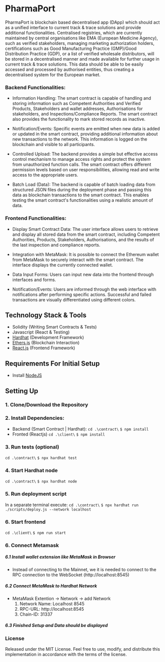# PharmaPort
PharmaPort is blockchain based decentralised app (DApp) which should act as a unified interface to current track & trace solutions and provide additional functionalities. Centralised registries, which are currently maintained by central organisations like EMA (European Medicine Agency), such as verified stakeholders, managing marketing authorization holders, certifications such as Good Manufacturing Practice (GMP)/Good Distribution Practice (GDP), or a list of verified wholesale distributors, will be stored in a decentralised manner and made available for further usage in current track & trace solutions. 
This data should be able to be easily accessed and processed by authorised entities, thus creating a decentralised system for the European market. 

### Backend Functionalities:

- Information Handling: The smart contract is capable of handling and storing information such as Competent Authorities and Verified Products, Stakeholders and wallet addresses, Authorisations for stakeholders, and Inspections/Compliance Reports. The smart contract also provides the functionality to mark stored records as inactive.

- Notification/Events: Specific events are emitted when new data is added or updated in the smart contract, providing additional information about new transactions to the network. This information is logged on the blockchain and visible to all participants.

- Controlled Upload: The backend provides a simple but effective access control mechanism to manage access rights and protect the system from unauthorized function calls. The smart contract offers different permission levels based on user responsibilities, allowing read and write access to the appropriate users.

- Batch Load (Data): The backend is capable of batch loading data from structured JSON files during the deployment phase and passing this data as blockchain transactions to the smart contract. This enables testing the smart contract's functionalities using a realistic amount of data.

### Frontend Functionalities:

- Display Smart Contract Data: The user interface allows users to retrieve and display all stored data from the smart contract, including Competent Authorities, Products, Stakeholders, Authorisations, and the results of the last inspection and compliance reports.

- Integration with MetaMask: It is possible to connect the Ethereum wallet from MetaMask to securely interact with the smart contract. The interface displays the currently connected wallet.

- Data Input Forms: Users can input new data into the frontend through interfaces and forms.

- Notification/Events: Users are informed through the web interface with notifications after performing specific actions. Successful and failed transactions are visually differentiated using different colors.


## Technology Stack & Tools

- Solidity (Writing Smart Contracts & Tests)
- Javascript (React & Testing)
- [Hardhat](https://hardhat.org/) (Development Framework)
- [Ethers.js](https://docs.ethers.io/v5/) (Blockchain Interaction)
- [React.js](https://reactjs.org/) (Frontend Framework)

## Requirements For Initial Setup
- Install [NodeJS](https://nodejs.org/en/)

## Setting Up
### 1. Clone/Download the Repository

### 2. Install Dependencies:
- Backend (Smart Contract | Hardhat):
`cd .\contract\`
`$ npm install`
- Fronted (Reactjs)
`cd .\client\`
`$ npm install`

### 3. Run tests (optional)
`cd .\contract\`
`$ npx hardhat test`

### 4. Start Hardhat node
`cd .\contract\`
`$ npx hardhat node`

### 5. Run deployment script
In a separate terminal execute:
`cd .\contract\`
`$ npx hardhat run ./scripts/deploy.js --network localhost`
### 6. Start frontend
`cd .\client\`
`$ npm run start`

### 6. Connect Metamask 
##### 6.1 Install wallet extension like MetaMask in Browser
- Instead of connecting to the Mainnet, we it is needed to connect to the RPC connection to the WebSocket (http://localhost:8545)
##### 6.2 Connect MetaMask to Hardhat Network
- MetaMask Extention -> Network -> add Network
    1. Network Name: Localhost 8545
    2. RPC-URL: http://localhost:8545
    3. Chain-ID: 31337
##### 6.3 Finished Setup and Data should be displayed    
### License
Released under the MIT License. Feel free to use, modify, and distribute this implementation in accordance with the terms of the license.
